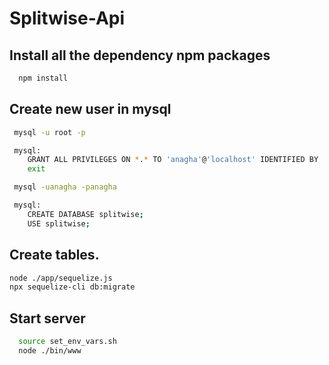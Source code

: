 # Splitwise-Api

## Install all the dependency npm packages
```bash
  npm install
```

## Create new user in mysql
```bash
 mysql -u root -p

 mysql:
    GRANT ALL PRIVILEGES ON *.* TO 'anagha'@'localhost' IDENTIFIED BY 'anagha';
    exit

 mysql -uanagha -panagha

 mysql:
    CREATE DATABASE splitwise;
    USE splitwise;
```

## Create tables.
```bash
node ./app/sequelize.js
npx sequelize-cli db:migrate
```

## Start server
```bash
  source set_env_vars.sh
  node ./bin/www
```
